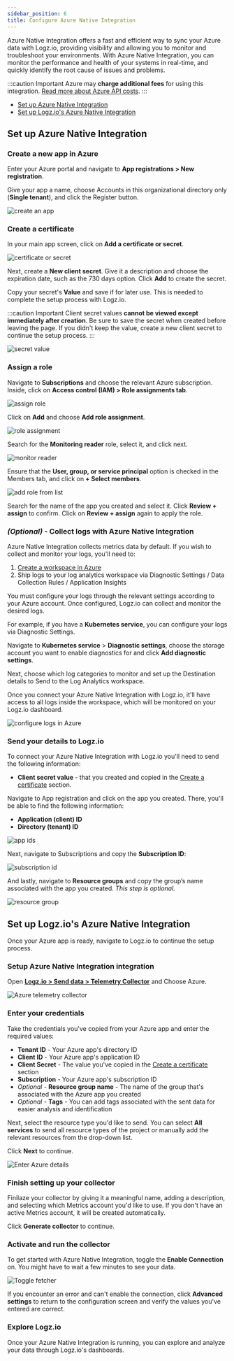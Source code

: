 ```yaml
---
sidebar_position: 6
title: Configure Azure Native Integration
---
```



Azure Native Integration offers a fast and efficient way to sync your Azure data with Logz.io, providing visibility and allowing you to monitor and troubleshoot your environments. With Azure Native Integration, you can monitor the performance and health of your systems in real-time, and quickly identify the root cause of issues and problems.

:::caution Important
Azure may **charge additional fees** for using this integration. [Read more about Azure API costs](https://azure.microsoft.com/en-us/pricing/details/api-management/).
:::

* [Set up Azure Native Integration](/user-guide/cloud-fetcher.html#set-up-azure-cloud-fetcher)
* [Set up Logz.io's Azure Native Integration](/user-guide/cloud-fetcher.html#set-up-logzios-azure-cloud-fetcher)

## Set up Azure Native Integration 


### Create a new app in Azure

Enter your Azure portal and navigate to **App registrations > New registration**. 

Give your app a name, choose Accounts in this organizational directory only (**Single tenant**), and click the Register button.

![create an app](https://dytvr9ot2sszz.cloudfront.net/logz-docs/fetcher/register-azure.png)

### Create a certificate

In your main app screen, click on **Add a certificate or secret**. 

![certificate or secret](https://dytvr9ot2sszz.cloudfront.net/logz-docs/fetcher/azure-certificate.png)

Next, create a **New client secret**. Give it a description and choose the expiration date, such as the 730 days option. Click **Add** to create the secret.

Copy your secret's **Value** and save if for later use. This is needed to complete the setup process with Logz.io.

:::caution Important
Client secret values **cannot be viewed except immediately after creation**. Be sure to save the secret when created before leaving the page. If you didn't keep the value, create a new client secret to continue the setup process.
:::

![secret value](https://dytvr9ot2sszz.cloudfront.net/logz-docs/fetcher/secret-value-copy.png)

### Assign a role

Navigate to **Subscriptions** and choose the relevant Azure subscription. Inside, click on **Access control (IAM) > Role assignments tab**. 

![assign role](https://dytvr9ot2sszz.cloudfront.net/logz-docs/fetcher/role-assignment.png)

Click on **Add** and choose **Add role assignment**.

![role assignment](https://dytvr9ot2sszz.cloudfront.net/logz-docs/fetcher/add-role-dropdown.png)

Search for the **Monitoring reader** role, select it, and click next. 

![monitor reader](https://dytvr9ot2sszz.cloudfront.net/logz-docs/fetcher/monitor-role.png)

Ensure that the **User, group, or service principal** option is checked in the Members tab, and click on **+ Select members**.

![add role from list](https://dytvr9ot2sszz.cloudfront.net/logz-docs/fetcher/add-role-from-list.png)

Search for the name of the app you created and select it. Click **Review + assign** to confirm. Click on **Review + assign** again to apply the role.

### _(Optional)_ - Collect logs with Azure Native Integration

Azure Native Integration collects metrics data by default. If you wish to collect and monitor your logs, you'll need to:

1. [Create a workspace in Azure](https://learn.microsoft.com/en-us/azure/machine-learning/quickstart-create-resources?view=azureml-api-2)
2. Ship logs to your log analytics workspace via Diagnostic Settings / Data Collection Rules / Application Insights

You must configure your logs through the relevant settings according to your Azure account. Once configured, Logz.io can collect and monitor the desired logs.

For example, if you have a **Kubernetes service**, you can configure your logs via Diagnostic Settings.

Navigate to **Kubernetes service** > **Diagnostic settings**, choose the storage account you want to enable diagnostics for and click **Add diagnostic settings**. 

Next, choose which log categories to monitor and set up the Destination details to Send to the Log Analytics workspace.

Once you connect your Azure Native Integration with Logz.io, it'll have access to all logs inside the workspace, which will be monitored on your Logz.io dashboard. 

![configure logs in Azure](https://dytvr9ot2sszz.cloudfront.net/logz-docs/fetcher/diagnostic-settings.png)


### Send your details to Logz.io

To connect your Azure Native Integration with Logz.io you'll need to send the following information:

* **Client secret value** - that you created and copied in the [Create a certificate](/user-guide/cloud-fetcher.html#create-a-certificate) section.

Navigate to App registration and click on the app you created. There, you'll be able to find the following information:

* **Application (client) ID**
* **Directory (tenant) ID**

![app ids](https://dytvr9ot2sszz.cloudfront.net/logz-docs/fetcher/app-id-for-logz.png)

Next, navigate to Subscriptions and copy the **Subscription ID**:

![subscription id](https://dytvr9ot2sszz.cloudfront.net/logz-docs/fetcher/subscription-id.png)

And lastly, navigate to **Resource groups** and copy the group’s name associated with the app you created. _This step is optional._

![resource group](https://dytvr9ot2sszz.cloudfront.net/logz-docs/fetcher/resource-group-copy.png)


## Set up Logz.io's Azure Native Integration

Once your Azure app is ready, navigate to Logz.io to continue the setup process.

### Setup Azure Native Integration integration

Open **[Logz.io > Send data > Telemetry Collector](https://app.logz.io/#/dashboard/send-your-data/agent/new)** and Choose Azure.

![Azure telemetry collector](https://dytvr9ot2sszz.cloudfront.net/logz-docs/fetcher/choose-azure-cloud.png)


### Enter your credentials

Take the credentials you've copied from your Azure app and enter the required values:

* **Tenant ID** - Your Azure app's directory ID
* **Client ID** - Your Azure app's application ID
* **Client Secret** - The value you've copied in the [Create a certificate](/user-guide/cloud-fetcher.html#create-a-certificate) section
* **Subscription** - Your Azure app's subscription ID
* *Optional* - **Resource group name** - The name of the group that's associated with the Azure app you created
* _Optional_ - **Tags** - You can add tags associated with the sent data for easier analysis and identification

Next, select the resource type you'd like to send. You can select **All services** to send all resource types of the project or manually add the relevant resources from the drop-down list.

Click **Next** to continue.

![Enter Azure details](https://dytvr9ot2sszz.cloudfront.net/logz-docs/fetcher/configure-azure-fetcher.png)

### Finish setting up your collector

Finilaze your collector by giving it a meaningful name, adding a description, and selecting which Metrics account you'd like to use. If you don't have an active Metrics account, it will be created automatically.

Click **Generate collector** to continue.

### Activate and run the collector

To get started with Azure Native Integration, toggle the **Enable Connection** on. You might have to wait a few minutes to see your data.

![Toggle fetcher](https://dytvr9ot2sszz.cloudfront.net/logz-docs/fetcher/toggle-fetcher.png)

If you encounter an error and can't enable the connection, click **Advanced settings** to return to the configuration screen and verify the values you've entered are correct.

### Explore Logz.io

Once your Azure Native Integration is running, you can explore and analyze your data through Logz.io's dashboards.